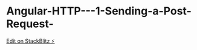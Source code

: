 # Angular-HTTP---1-Sending-a-Post-Request-

[Edit on StackBlitz ⚡️](https://stackblitz.com/edit/angular-ivy-qyr3th)